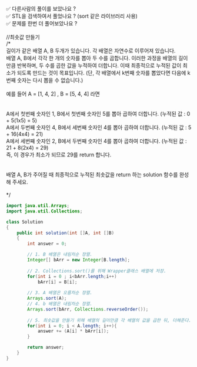 ✅ 다른사람의 풀이를 보았나요 ? <br>
✅ STL을 검색하여서 풀었나요 ? (sort 같은 라이브러리 사용) <br>
✅ 문제를 한번 더 풀어보았나요 ? <br>
<br>
//최솟값 만들기 <br>
/* <br>
길이가 같은 배열 A, B 두개가 있습니다. 각 배열은 자연수로 이루어져 있습니다.<br>
배열 A, B에서 각각 한 개의 숫자를 뽑아 두 수를 곱합니다. 이러한 과정을 배열의 길이만큼 반복하며, 두 수를 곱한 값을 누적하여 더합니다. 이때 최종적으로 누적된 값이 최소가 되도록 만드는 것이 목표입니다. (단, 각 배열에서 k번째 숫자를 뽑았다면 다음에 k번째 숫자는 다시 뽑을 수 없습니다.)
<br><br>
예를 들어 A = [1, 4, 2] , B = [5, 4, 4] 라면<br>
<br><br>
A에서 첫번째 숫자인 1, B에서 첫번째 숫자인 5를 뽑아 곱하여 더합니다. (누적된 값 : 0 + 5(1x5) = 5)<br>
A에서 두번째 숫자인 4, B에서 세번째 숫자인 4를 뽑아 곱하여 더합니다. (누적된 값 : 5 + 16(4x4) = 21)<br>
A에서 세번째 숫자인 2, B에서 두번째 숫자인 4를 뽑아 곱하여 더합니다. (누적된 값 : 21 + 8(2x4) = 29)<br>
즉, 이 경우가 최소가 되므로 29를 return 합니다.<br>
<br><br>
배열 A, B가 주어질 때 최종적으로 누적된 최솟값을 return 하는 solution 함수를 완성해 주세요.<br>
<br>
*/
```java
import java.util.Arrays;
import java.util.Collections;

class Solution
{
    public int solution(int []A, int []B)
    {
        int answer = 0;

        // 1. B 배열은 내림차순 정렬.
        Integer[] bArr = new Integer[B.length];
        
        // 2. Collections.sort()를 위해 Wrapper클래스 배열에 저장.
        for(int i = 0 ; i<bArr.length;i++)
            bArr[i] = B[i];
        
        // 3. A 배열은 오름차순 정렬.
        Arrays.sort(A);
        // 4. b 배열은 내림차순 정렬.
        Arrays.sort(bArr, Collections.reverseOrder());
        
        // 5. 최솟값을 만들기 위해 배열의 길이만큼 각 배열의 값을 곱한 뒤, 더해준다.
        for(int i = 0; i < A.length; i++){
            answer += (A[i] * bArr[i]);
        }    

        return answer;
    }
}
```
